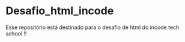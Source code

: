 # Desafio_html_incode
Esse repositório está destinado para o desafio de html do incode tech school !!
